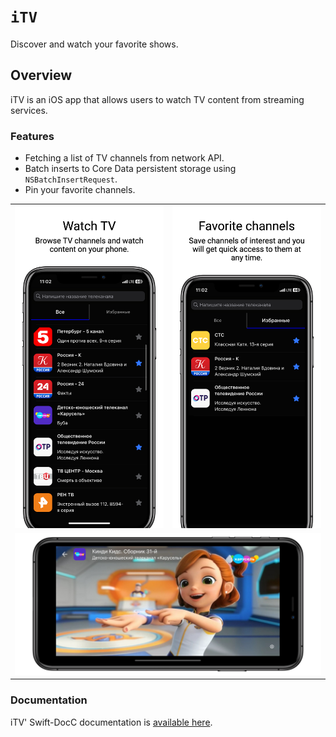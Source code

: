 # ``iTV``

Discover and watch your favorite shows.

## Overview

iTV is an iOS app that allows users to watch TV content from streaming services.

### Features

- Fetching a list of TV channels from network API.
- Batch inserts to Core Data persistent storage using ``NSBatchInsertRequest``.
- Pin your favorite channels.

<table>
<tr>
<td><img src="docs/images/screenshot@3x.png"></td>
<td><img src="docs/images/screenshot2@3x.png"></td>
</tr>
<tr>
<td colspan="2"><img src="docs/images/screenshot3@3x.png"></td>
</tr>
</table>

### Documentation

iTV' Swift-DocC documentation is [available here](https://leonidcbr.github.io/iTV/documentation/itv).
